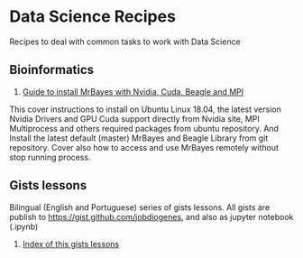 # Data Science Recipes
Recipes to deal with common tasks to work with Data Science

## Bioinformatics
1. [Guide to install MrBayes with Nvidia, Cuda, Beagle and MPI](https://github.com/jobdiogenes/data-science-recipes/blob/master/mrbayes/install-ubuntu-cuda-mpi.md)

This cover instructions to install on Ubuntu Linux 18.04, the latest version Nvidia Drivers and GPU Cuda support directly from Nvidia site, MPI Multiprocess and others required packages from ubuntu repository. 
And Install the latest default (master) MrBayes and Beagle Library from git repository.
Cover also how to access and use MrBayes remotely without stop running process.

## Gists lessons
Bilingual (English and Portuguese) series of gists lessons. All gists are publish to https://gist.github.com/jobdiogenes, and also as jupyter notebook (.ipynb) 
1. [Index of this gists lessons](https://github.com/jobdiogenes/data-science-recipes/blob/master/gists/index.md)
